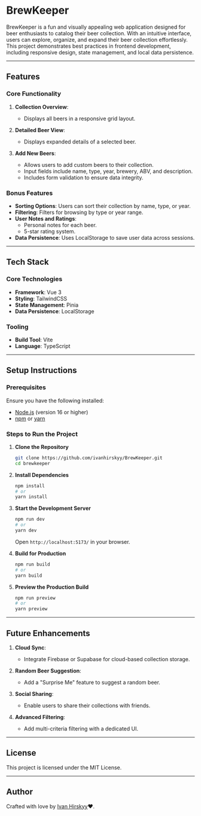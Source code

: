 # BrewKeeper

BrewKeeper is a fun and visually appealing web application designed for beer enthusiasts to catalog their beer collection. With an intuitive interface, users can explore, organize, and expand their beer collection effortlessly. This project demonstrates best practices in frontend development, including responsive design, state management, and local data persistence.

---

## Features

### Core Functionality

1. **Collection Overview**:

   - Displays all beers in a responsive grid layout.

2. **Detailed Beer View**:

   - Displays expanded details of a selected beer.

3. **Add New Beers**:
   - Allows users to add custom beers to their collection.
   - Input fields include name, type, year, brewery, ABV, and description.
   - Includes form validation to ensure data integrity.

### Bonus Features

- **Sorting Options**: Users can sort their collection by name, type, or year.
- **Filtering**: Filters for browsing by type or year range.
- **User Notes and Ratings**:
  - Personal notes for each beer.
  - 5-star rating system.
- **Data Persistence**: Uses LocalStorage to save user data across sessions.

---

## Tech Stack

### Core Technologies

- **Framework**: Vue 3
- **Styling**: TailwindCSS
- **State Management**: Pinia
- **Data Persistence**: LocalStorage

### Tooling

- **Build Tool**: Vite
- **Language**: TypeScript

---

## Setup Instructions

### Prerequisites

Ensure you have the following installed:

- [Node.js](https://nodejs.org/) (version 16 or higher)
- [npm](https://www.npmjs.com/) or [yarn](https://yarnpkg.com/)

### Steps to Run the Project

1. **Clone the Repository**

   ```bash
   git clone https://github.com/ivanhirskyy/BrewKeeper.git
   cd brewkeeper
   ```

2. **Install Dependencies**

   ```bash
   npm install
   # or
   yarn install
   ```

3. **Start the Development Server**

   ```bash
   npm run dev
   # or
   yarn dev
   ```

   Open `http://localhost:5173/` in your browser.

4. **Build for Production**

   ```bash
   npm run build
   # or
   yarn build
   ```

5. **Preview the Production Build**
   ```bash
   npm run preview
   # or
   yarn preview
   ```

---

## Future Enhancements

1. **Cloud Sync**:

   - Integrate Firebase or Supabase for cloud-based collection storage.

2. **Random Beer Suggestion**:

   - Add a "Surprise Me" feature to suggest a random beer.

3. **Social Sharing**:

   - Enable users to share their collections with friends.

4. **Advanced Filtering**:
   - Add multi-criteria filtering with a dedicated UI.

---

## License

This project is licensed under the MIT License.

---

## Author

Crafted with love by [Ivan Hirskyy](https://ivanhirskyy.github.io/)❤️.
